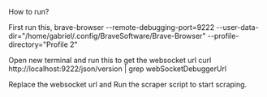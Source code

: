 How to run? 

First run this,
brave-browser --remote-debugging-port=9222 --user-data-dir="/home/gabriel/.config/BraveSoftware/Brave-Browser" --profile-directory="Profile 2"

Open new terminal and run this to get the websocket url 
curl http://localhost:9222/json/version | grep webSocketDebuggerUrl

Replace the websocket url and Run the scraper script to start scraping.